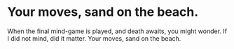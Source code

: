 # Your moves, sand on the beach.

When the final mind-game is played, and death awaits, you might wonder. If I did not mind, did it matter. Your moves, sand on the beach.
